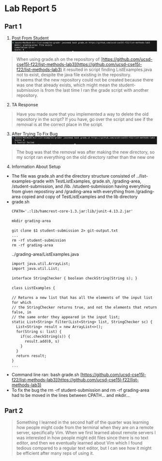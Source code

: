 # Lab Report 5  
## Part 1  
1) Post From Student
  ![Symptom](symptom.png)
> When using grade.sh on the repository of [https://github.com/ucsd-cse15l-f22/list-methods-lab3](https://github.com/ucsd-cse15l-f22/list-methods-lab3) it resulted in script finding ListExamples.java not to exist, despite the java file existing in the repository.  
>It seems that the new repository could not be created because there was one that already exists, which might mean the student-submission is from the last time I ran the grade script with another repository. 
2) TA Response  
> Have you made sure that you implemented a way to delete the old repository in the script? If you have, go over the script and see if the removal is at the correct place in the script.  
3) After Trying To Fix Bug  
![BugFixed](fixed.png)  
> The bug was that the removal was after making the new directory, so my script ran everything on the old directory rather than the new one   
4) Information About Setup   
- The file was grade.sh and the directory structure consisted of ../list-examples-grade with TestListExamples, grade.sh, /grading-area, /student-submission, and /lib. /student-submission having everything from given repostiroy and /grading-area with everything from /grading-area copied and copy of TestListExamples and the lib directory   
- grade.sh  
  ``` 
  CPATH='.:lib/hamcrest-core-1.3.jar:lib/junit-4.13.2.jar'

  mkdir grading-area

  git clone $1 student-submission 2> git-output.txt
  ... 
  rm -rf student-submission
  rm -rf grading-area
  ```  
  ../grading-area/ListExamples.java  
  ```
  import java.util.ArrayList;
  import java.util.List;

  interface StringChecker { boolean checkString(String s); }

  class ListExamples {

  // Returns a new list that has all the elements of the input list for which
  // the StringChecker returns true, and not the elements that return false, in
  // the same order they appeared in the input list;
  static List<String> filter(List<String> list, StringChecker sc) {
    List<String> result = new ArrayList<>();
    for(String s: list) {
      if(sc.checkString(s)) {
        result.add(0, s)
      }
    }
    return result;
  }
  ...
  ```  
- Command line ran: bash grade.sh [https://github.com/ucsd-cse15l-f22/list-methods-lab3](https://github.com/ucsd-cse15l-f22/list-methods-lab3)  
- To fix the bug the rm -rf student-submission and rm -rf grading-area had to be moved in the lines between CPATH... and mkdir...  
## Part 2
> Something I learned in the second half of the quarter was learning how people might code from the terminal when they are on a remote server, specifically Vim. When we first learned about remote servers I was interested in how people might edit files since there is no text editor, and then we eventually learned about Vim which I found tedious compared to a regular text editor, but I can see how it might be efficient after many reps of using it. 
